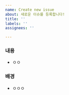 ```yaml
---
name: Create new issue
about: 새로운 이슈를 등록합니다!
title: ''
labels: ''
assignees: ''

---
```


### 내용
- ㅇㅇ

### 배경
- ㅇㅇㅇ
